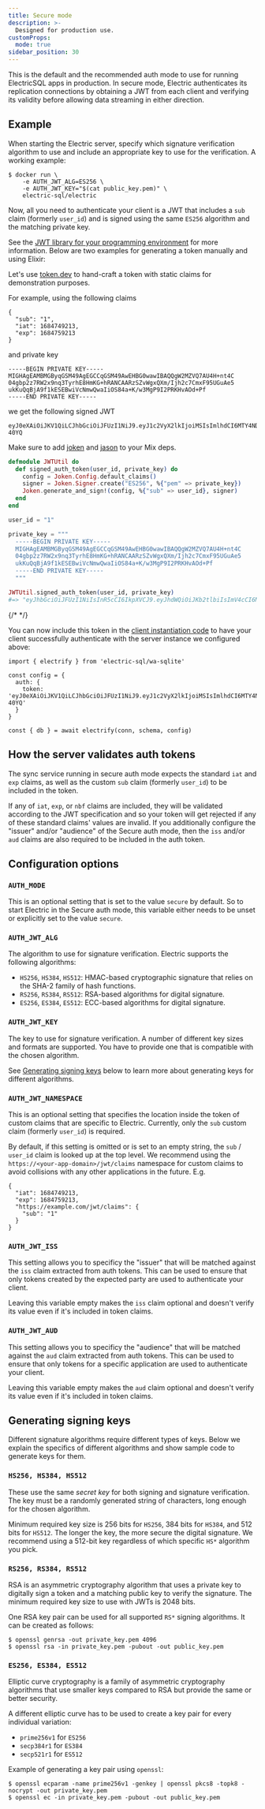 ```yaml
---
title: Secure mode
description: >-
  Designed for production use.
customProps:
  mode: true
sidebar_position: 30
---
```


This is the default and the recommended auth mode to use for running ElectricSQL apps in production. In secure mode, Electric authenticates its replication connections by obtaining a JWT from each client and verifying its validity before allowing data streaming in either direction.

## Example

When starting the Electric server, specify which signature verification algorithm to use and include an appropriate key to use for the verification. A working example:

```shell
$ docker run \
    -e AUTH_JWT_ALG=ES256 \
    -e AUTH_JWT_KEY="$(cat public_key.pem)" \
    electric-sql/electric
```

Now, all you need to authenticate your client is a JWT that includes a `sub` claim (formerly `user_id`) and is signed using the same `ES256` algorithm and the matching private key.

See the [JWT library for your programming environment](https://github.com/iamchathu/awesome-jwt#libraries) for more information. Below are two examples for generating a token manually and using Elixir:

<Tabs groupId="backend-technology">

<TabItem value="manual" label="Generate manually">

Let's use [token.dev](https://token.dev) to hand-craft a token with static claims for demonstration purposes.

For example, using the following claims

```
{
  "sub": "1",
  "iat": 1684749213,
  "exp": 1684759213
}
```

and private key

```
-----BEGIN PRIVATE KEY-----
MIGHAgEAMBMGByqGSM49AgEGCCqGSM49AwEHBG0wawIBAQQgW2MZVQ7AU4H+nt4C
04gbp2z7RW2x9nq3TyrhE8HmKG+hRANCAARzSZvWgxQXm/Ijh2c7CmxF95UGuAe5
ukKuQqBjA9f1kESEBwiVcNmwQwaIiOS84a+K/w3MgP9I2PRKHvAOd+Pf
-----END PRIVATE KEY-----
```

we get the following signed JWT

```
eyJ0eXAiOiJKV1QiLCJhbGciOiJFUzI1NiJ9.eyJ1c2VyX2lkIjoiMSIsImlhdCI6MTY4NDc0OTIxMywiZXhwIjoxNjg0NzU5MjEzfQ.dLd_bG5_VayLzTemgATu566NP3itwafMbu1zgef_8mB6VGHojczsXyh3g7QE4GM_l8kUQm9MJN7OWg8Kf-40YQ
```

</TabItem>

<TabItem value="elixir" label="Using Elixir">

Make sure to add [joken](https://hex.pm/packages/joken) and [jason](https://hex.pm/packages/jason) to your Mix deps.

```elixir
defmodule JWTUtil do
  def signed_auth_token(user_id, private_key) do
    config = Joken.Config.default_claims()
    signer = Joken.Signer.create("ES256", %{"pem" => private_key})
    Joken.generate_and_sign!(config, %{"sub" => user_id}, signer)
  end
end

user_id = "1"

private_key = """
  -----BEGIN PRIVATE KEY-----
  MIGHAgEAMBMGByqGSM49AgEGCCqGSM49AwEHBG0wawIBAQQgW2MZVQ7AU4H+nt4C
  04gbp2z7RW2x9nq3TyrhE8HmKG+hRANCAARzSZvWgxQXm/Ijh2c7CmxF95UGuAe5
  ukKuQqBjA9f1kESEBwiVcNmwQwaIiOS84a+K/w3MgP9I2PRKHvAOd+Pf
  -----END PRIVATE KEY-----
  """

JWTUtil.signed_auth_token(user_id, private_key)
#=> "eyJhbGciOiJFUzI1NiIsInR5cCI6IkpXVCJ9.eyJhdWQiOiJKb2tlbiIsImV4cCI6MTY..."
```

  </TabItem>
{/*<TabItem value="typescript-node" label="TypeScript (node)">
</TabItem>
<TabItem value="ruby" label="Ruby">
</TabItem>
<TabItem value="python" label="Python">
</TabItem>
<TabItem value="php" label="PHP">
</TabItem>*/}
</Tabs>

You can now include this token in the [client instantiation code](../data-access/client.md) to have your client successfully authenticate with the server instance we configured above:

```tsx
import { electrify } from 'electric-sql/wa-sqlite'

const config = {
  auth: {
    token: 'eyJ0eXAiOiJKV1QiLCJhbGciOiJFUzI1NiJ9.eyJ1c2VyX2lkIjoiMSIsImlhdCI6MTY4NDc0OTIxMywiZXhwIjoxNjg0NzU5MjEzfQ.dLd_bG5_VayLzTemgATu566NP3itwafMbu1zgef_8mB6VGHojczsXyh3g7QE4GM_l8kUQm9MJN7OWg8Kf-40YQ'
  }
}

const { db } = await electrify(conn, schema, config)
```

## How the server validates auth tokens

The sync service running in secure auth mode expects the standard `iat` and `exp` claims, as well as the custom `sub` claim (formerly `user_id`) to be included in the token.

If any of `iat`, `exp`, or `nbf` claims are included, they will be validated according to the JWT specification and so your token will get rejected if any of these standard claims' values are invalid. If you additionally configure the "issuer" and/or "audience" of the Secure auth mode, then the `iss` and/or `aud` claims are also required to be included in the auth token.

## Configuration options

### `AUTH_MODE`

This is an optional setting that is set to the value `secure` by default. So to start Electric in the Secure auth mode, this variable either needs to be unset or explicitly set to the value `secure`.

### `AUTH_JWT_ALG`

The algorithm to use for signature verification. Electric supports the following algorithms:

- `HS256`, `HS384`, `HS512`: HMAC-based cryptographic signature that relies on the SHA-2 family of hash functions.
- `RS256`, `RS384`, `RS512`: RSA-based algorithms for digital signature.
- `ES256`, `ES384`, `ES512`: ECC-based algorithms for digital signature.

### `AUTH_JWT_KEY`

The key to use for signature verification. A number of different key sizes and formats are supported. You have to provide one that is compatible with the chosen algorithm.

See [Generating signing keys](#generating-signing-keys) below to learn more about generating keys for different algorithms.

### `AUTH_JWT_NAMESPACE`

This is an optional setting that specifies the location inside the token of custom claims that are specific to Electric. Currently, only the `sub` custom claim (formerly `user_id`) is required.

By default, if this setting is omitted or is set to an empty string, the `sub` / `user_id` claim is looked up at the top level. We recommend using the `https://<your-app-domain>/jwt/claims` namespace for custom claims to avoid collisions with any other applications in the future. E.g.

```
{
  "iat": 1684749213,
  "exp": 1684759213,
  "https://example.com/jwt/claims": {
    "sub": "1"
  }
}
```

### `AUTH_JWT_ISS`

This setting allows you to specificy the "issuer" that will be matched against the `iss` claim extracted from auth tokens. This can be used to ensure that only tokens created by the expected party are used to authenticate your client.

Leaving this variable empty makes the `iss` claim optional and doesn't verify its value even if it's included in token claims.

### `AUTH_JWT_AUD`

This setting allows you to specificy the "audience" that will be matched against the `aud` claim extracted from auth tokens. This can be used to ensure that only tokens for a specific application are used to authenticate your client.

Leaving this variable empty makes the `aud` claim optional and doesn't verify its value even if it's included in token claims.

## Generating signing keys

Different signature algorithms require different types of keys. Below we explain the specifics of different algorithms and show sample code to generate keys for them.

### `HS256, HS384, HS512`

These use the same _secret key_ for both signing and signature verification. The key must be a randomly generated string of characters, long enough for the chosen algorithm.

Minimum required key size is 256 bits for `HS256`, 384 bits for `HS384`, and 512 bits for `HS512`. The longer the key, the more secure the digital signature. We recommend using a 512-bit key regardless of which specific `HS*` algorithm you pick.

### `RS256, RS384, RS512`

RSA is an asymmetric cryptography algorithm that uses a private key to digitally sign a token and a matching public key to verify the signature. The minimum required key size to use with JWTs is 2048 bits.

One RSA key pair can be used for all supported `RS*` signing algorithms. It can be created as follows:

```
$ openssl genrsa -out private_key.pem 4096
$ openssl rsa -in private_key.pem -pubout -out public_key.pem
```

### `ES256, ES384, ES512`

Elliptic curve cryptography is a family of asymmetric cryptography algorithms that use smaller keys compared to RSA but provide the same or better security.

A different elliptic curve has to be used to create a key pair for every individual variation:

- `prime256v1` for `ES256`
- `secp384r1` for `ES384`
- `secp521r1` for `ES512`

Example of generating a key pair using `openssl`:

```
$ openssl ecparam -name prime256v1 -genkey | openssl pkcs8 -topk8 -nocrypt -out private_key.pem
$ openssl ec -in private_key.pem -pubout -out public_key.pem
```
